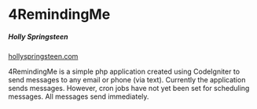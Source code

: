 # 4RemindingMe
##### Holly Springsteen
[hollyspringsteen.com](http://hollyspringsteen.com)

4RemindingMe is a simple php application created using CodeIgniter to send messages to any email or phone (via text). Currently the application sends messages. However, cron jobs have not yet been set for scheduling messages. All messages send immediately. 